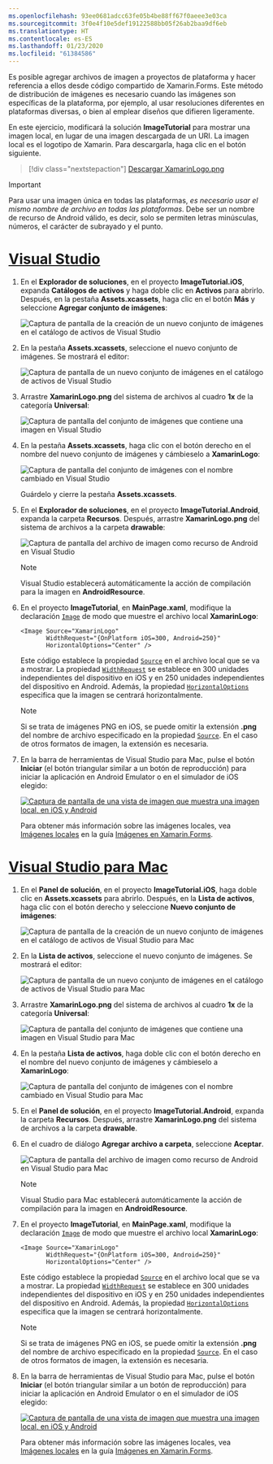 ```yaml
---
ms.openlocfilehash: 93ee0681adcc63fe05b4be88ff67f0aeee3e03ca
ms.sourcegitcommit: 3f0e4f10e5def19122588bb05f26ab2baa9df6eb
ms.translationtype: HT
ms.contentlocale: es-ES
ms.lasthandoff: 01/23/2020
ms.locfileid: "61384586"
---
```

Es posible agregar archivos de imagen a proyectos de plataforma y hacer referencia a ellos desde código compartido de Xamarin.Forms. Este método de distribución de imágenes es necesario cuando las imágenes son específicas de la plataforma, por ejemplo, al usar resoluciones diferentes en plataformas diversas, o bien al emplear diseños que difieren ligeramente.

En este ejercicio, modificará la solución **ImageTutorial** para mostrar una imagen local, en lugar de una imagen descargada de un URI. La imagen local es el logotipo de Xamarin. Para descargarla, haga clic en el botón siguiente.

> [!div class="nextstepaction"]
> [Descargar XamarinLogo.png](https://raw.githubusercontent.com/xamarin/xamarin-forms-samples/master/UserInterface/PlatformSpecifics/Droid/Resources/drawable/XamarinLogo.png)

> [!IMPORTANT]
> Para usar una imagen única en todas las plataformas, *es necesario usar el mismo nombre de archivo en todas las plataformas*. Debe ser un nombre de recurso de Android válido, es decir, solo se permiten letras minúsculas, números, el carácter de subrayado y el punto.

# <a name="visual-studiotabvswin"></a>[Visual Studio](#tab/vswin)

1. En el **Explorador de soluciones**, en el proyecto **ImageTutorial.iOS**, expanda **Catálogos de activos** y haga doble clic en **Activos** para abrirlo. Después, en la pestaña **Assets.xcassets**, haga clic en el botón **Más** y seleccione **Agregar conjunto de imágenes**:

    ![Captura de pantalla de la creación de un nuevo conjunto de imágenes en el catálogo de activos de Visual Studio](../images/vs/new-image-set.png "Nuevo conjunto de imágenes del catálogo de activos")

1. En la pestaña **Assets.xcassets**, seleccione el nuevo conjunto de imágenes. Se mostrará el editor:

    ![Captura de pantalla de un nuevo conjunto de imágenes en el catálogo de activos de Visual Studio](../images/vs/new-image-set-editor.png "Editor de conjunto de imágenes del catálogo de activos")

1. Arrastre **XamarinLogo.png** del sistema de archivos al cuadro **1x** de la categoría **Universal**:

    ![Captura de pantalla del conjunto de imágenes que contiene una imagen en Visual Studio](../images/vs/image-set-with-image.png "Conjunto de imágenes que contiene una imagen")

1. En la pestaña **Assets.xcassets**, haga clic con el botón derecho en el nombre del nuevo conjunto de imágenes y cámbieselo a **XamarinLogo**:

    ![Captura de pantalla del conjunto de imágenes con el nombre cambiado en Visual Studio](../images/vs/rename-image-set.png "Conjunto de imágenes con el nombre cambiado")

    Guárdelo y cierre la pestaña **Assets.xcassets**.

1. En el **Explorador de soluciones**, en el proyecto **ImageTutorial.Android**, expanda la carpeta **Recursos**. Después, arrastre **XamarinLogo.png** del sistema de archivos a la carpeta **drawable**:

    ![Captura de pantalla del archivo de imagen como recurso de Android en Visual Studio](../images/vs/android-resource.png "Archivo de imagen local en la carpeta de recursos de Android")

    > [!NOTE]
    > Visual Studio establecerá automáticamente la acción de compilación para la imagen en **AndroidResource**.

1. En el proyecto **ImageTutorial**, en **MainPage.xaml**, modifique la declaración [`Image`](xref:Xamarin.Forms.Editor) de modo que muestre el archivo local **XamarinLogo**:

    ```xaml
    <Image Source="XamarinLogo"
           WidthRequest="{OnPlatform iOS=300, Android=250}"
           HorizontalOptions="Center" />
    ```

    Este código establece la propiedad [`Source`](xref:Xamarin.Forms.Image.Source) en el archivo local que se va a mostrar. La propiedad [`WidthRequest`](xref:Xamarin.Forms.VisualElement.WidthRequest) se establece en 300 unidades independientes del dispositivo en iOS y en 250 unidades independientes del dispositivo en Android. Además, la propiedad [`HorizontalOptions`](xref:Xamarin.Forms.View.HorizontalOptions) especifica que la imagen se centrará horizontalmente.

    > [!NOTE]
    > Si se trata de imágenes PNG en iOS, se puede omitir la extensión **.png** del nombre de archivo especificado en la propiedad [`Source`](xref:Xamarin.Forms.Image.Source). En el caso de otros formatos de imagen, la extensión es necesaria.

1. En la barra de herramientas de Visual Studio para Mac, pulse el botón **Iniciar** (el botón triangular similar a un botón de reproducción) para iniciar la aplicación en Android Emulator o en el simulador de iOS elegido:

    [![Captura de pantalla de una vista de imagen que muestra una imagen local, en iOS y Android](../images/local-file.png "Vista de imagen que muestra una imagen local")](../images/local-file-large.png#lightbox "Vista de imagen que muestra una imagen local")

    Para obtener más información sobre las imágenes locales, vea [Imágenes locales](~/xamarin-forms/user-interface/images.md#local-images) en la guía [Imágenes en Xamarin.Forms](~/xamarin-forms/user-interface/images.md).

# <a name="visual-studio-for-mactabvsmac"></a>[Visual Studio para Mac](#tab/vsmac)

1. En el **Panel de solución**, en el proyecto **ImageTutorial.iOS**, haga doble clic en **Assets.xcassets** para abrirlo. Después, en la **Lista de activos**, haga clic con el botón derecho y seleccione **Nuevo conjunto de imágenes**:

    ![Captura de pantalla de la creación de un nuevo conjunto de imágenes en el catálogo de activos de Visual Studio para Mac](../images/vsmac/new-image-set.png "Nuevo conjunto de imágenes del catálogo de activos")

1. En la **Lista de activos**, seleccione el nuevo conjunto de imágenes. Se mostrará el editor:

    ![Captura de pantalla de un nuevo conjunto de imágenes en el catálogo de activos de Visual Studio para Mac](../images/vsmac/new-image-set-editor.png "Editor de conjunto de imágenes del catálogo de activos")

1. Arrastre **XamarinLogo.png** del sistema de archivos al cuadro **1x** de la categoría **Universal**:

    ![Captura de pantalla del conjunto de imágenes que contiene una imagen en Visual Studio para Mac](../images/vsmac/image-set-with-image.png "Conjunto de imágenes que contiene una imagen")

1. En la pestaña **Lista de activos**, haga doble clic con el botón derecho en el nombre del nuevo conjunto de imágenes y cámbieselo a **XamarinLogo**:

    ![Captura de pantalla del conjunto de imágenes con el nombre cambiado en Visual Studio para Mac](../images/vsmac/rename-image-set.png "Conjunto de imágenes con el nombre cambiado")

1. En el **Panel de solución**, en el proyecto **ImageTutorial.Android**, expanda la carpeta **Recursos**. Después, arrastre **XamarinLogo.png** del sistema de archivos a la carpeta **drawable**.

1. En el cuadro de diálogo **Agregar archivo a carpeta**, seleccione **Aceptar**.

    ![Captura de pantalla del archivo de imagen como recurso de Android en Visual Studio para Mac](../images/vsmac/android-resource.png "Archivo de imagen local en la carpeta de recursos de Android")

    > [!NOTE]
    > Visual Studio para Mac establecerá automáticamente la acción de compilación para la imagen en **AndroidResource**.

1. En el proyecto **ImageTutorial**, en **MainPage.xaml**, modifique la declaración [`Image`](xref:Xamarin.Forms.Editor) de modo que muestre el archivo local **XamarinLogo**:

    ```xaml
    <Image Source="XamarinLogo"
           WidthRequest="{OnPlatform iOS=300, Android=250}"
           HorizontalOptions="Center" />
    ```

    Este código establece la propiedad [`Source`](xref:Xamarin.Forms.Image.Source) en el archivo local que se va a mostrar. La propiedad [`WidthRequest`](xref:Xamarin.Forms.VisualElement.WidthRequest) se establece en 300 unidades independientes del dispositivo en iOS y en 250 unidades independientes del dispositivo en Android. Además, la propiedad [`HorizontalOptions`](xref:Xamarin.Forms.View.HorizontalOptions) especifica que la imagen se centrará horizontalmente.

    > [!NOTE]
    > Si se trata de imágenes PNG en iOS, se puede omitir la extensión **.png** del nombre de archivo especificado en la propiedad [`Source`](xref:Xamarin.Forms.Image.Source). En el caso de otros formatos de imagen, la extensión es necesaria.

1. En la barra de herramientas de Visual Studio para Mac, pulse el botón **Iniciar** (el botón triangular similar a un botón de reproducción) para iniciar la aplicación en Android Emulator o en el simulador de iOS elegido:

    [![Captura de pantalla de una vista de imagen que muestra una imagen local, en iOS y Android](../images/local-file.png "Vista de imagen que muestra una imagen local")](../images/local-file-large.png#lightbox "Vista de imagen que muestra una imagen local")

    Para obtener más información sobre las imágenes locales, vea [Imágenes locales](~/xamarin-forms/user-interface/images.md#local-images) en la guía [Imágenes en Xamarin.Forms](~/xamarin-forms/user-interface/images.md).
